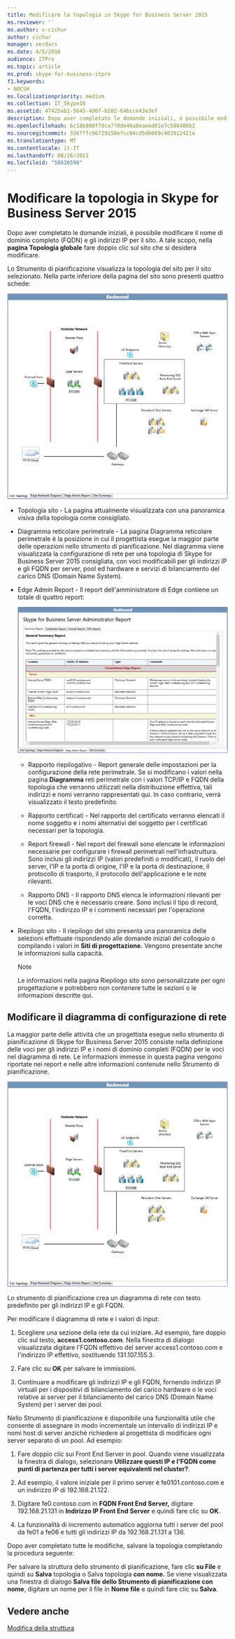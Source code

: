 ```yaml
---
title: Modificare la topologia in Skype for Business Server 2015
ms.reviewer: ''
ms.author: v-cichur
author: cichur
manager: serdars
ms.date: 4/5/2016
audience: ITPro
ms.topic: article
ms.prod: skype-for-business-itpro
f1.keywords:
- NOCSH
ms.localizationpriority: medium
ms.collection: IT_Skype16
ms.assetid: 47425ab1-5645-4d6f-b202-64bcce43e3ef
description: Dopo aver completato le domande iniziali, è possibile modificare il nome di dominio completo (FQDN) e gli indirizzi IP per il sito. A tale scopo, nella pagina Topologia globale fare doppio clic sul sito che si desidera modificare.
ms.openlocfilehash: 6c18b980f7dca770de46a8eaeed01e7c508486b2
ms.sourcegitcommit: 556fffc96729150efcc04cd5d6069c402012421e
ms.translationtype: MT
ms.contentlocale: it-IT
ms.lasthandoff: 08/26/2021
ms.locfileid: "58626598"
---
```

# <a name="edit-the-topology-in-skype-for-business-server-2015"></a>Modificare la topologia in Skype for Business Server 2015

Dopo aver completato le domande iniziali, è possibile modificare il nome di dominio completo (FQDN) e gli indirizzi IP per il sito. A tale scopo, nella **pagina Topologia globale** fare doppio clic sul sito che si desidera modificare.

Lo Strumento di pianificazione visualizza la topologia del sito per il sito selezionato. Nella parte inferiore della pagina del sito sono presenti quattro schede:

![Topologia del sito dello strumento di pianificazione](../../media/Planning_Tool_Site_Topology.png)

- Topologia sito - La pagina attualmente visualizzata con una panoramica visiva della topologia come consigliato.

- Diagramma reticolare perimetrale - La pagina Diagramma reticolare perimetrale è la posizione in cui il progettista esegue la maggior parte delle operazioni nello strumento di pianificazione. Nel diagramma viene visualizzata la configurazione di rete per una topologia di Skype for Business Server 2015 consigliata, con voci modificabili per gli indirizzi IP e gli FQDN per server, pool ed hardware e servizi di bilanciamento del carico DNS (Domain Name System).

- Edge Admin Report - Il report dell'amministratore di Edge contiene un totale di quattro report:

     ![Pagina Report amministratore Edge](../../media/Planning_Tool_Summary_Report.png)

  - Rapporto riepilogativo - Report generale delle impostazioni per la configurazione della rete perimetrale. Se si modificano i valori nella pagina **Diagramma** reti perimetrale con i valori TCP/IP e FQDN della topologia che verranno utilizzati nella distribuzione effettiva, tali indirizzi e nomi verranno rappresentati qui. In caso contrario, verrà visualizzato il testo predefinito.

  - Rapporto certificati - Nel rapporto del certificato verranno elencati il nome soggetto e i nomi alternativi del soggetto per i certificati necessari per la topologia.

  - Report firewall - Nel report del firewall sono elencate le informazioni necessarie per configurare i firewall perimetrali nell'infrastruttura. Sono inclusi gli indirizzi IP (valori predefiniti o modificati), il ruolo del server, l'IP e la porta di origine, l'IP e la porta di destinazione, il protocollo di trasporto, il protocollo dell'applicazione e le note rilevanti.

  - Rapporto DNS - Il rapporto DNS elenca le informazioni rilevanti per le voci DNS che è necessario creare. Sono inclusi il tipo di record, l'FQDN, l'indirizzo IP e i commenti necessari per l'operazione corretta.

- Riepilogo sito - Il riepilogo del sito presenta una panoramica delle selezioni effettuate rispondendo alle domande iniziali del colloquio o compilando i valori in **Siti di progettazione.** Vengono presentate anche le informazioni sulla capacità.

    > [!NOTE]
    > Le informazioni nella pagina Riepilogo sito sono personalizzate per ogni progettazione e potrebbero non contenere tutte le sezioni o le informazioni descritte qui.

## <a name="edit-the-network-configuration-diagram"></a>Modificare il diagramma di configurazione di rete
<a name="Edit_Network_diagram"> </a>

La maggior parte delle attività che un progettista esegue nello strumento di pianificazione di Skype for Business Server 2015 consiste nella definizione delle voci per gli indirizzi IP e i nomi di dominio completi (FQDN) per le voci nel diagramma di rete. Le informazioni immesse in questa pagina vengono riportate nei report e nelle altre informazioni contenute nello Strumento di pianificazione.

![Diagramma di rete dello strumento di pianificazione](../../media/Planning_Tool_Network_Diagram.png)

Lo strumento di pianificazione crea un diagramma di rete con testo predefinito per gli indirizzi IP e gli FQDN.

Per modificare il diagramma di rete e i valori di input:

1. Scegliere una sezione della rete da cui iniziare. Ad esempio, fare doppio clic sul testo, **access1.contoso.com**. Nella finestra di dialogo visualizzata digitare l'FQDN effettivo del server access1.contoso.com e l'indirizzo IP effettivo, sostituendo 131.107.155.3.

2. Fare clic su **OK** per salvare le immissioni.

3. Continuare a modificare gli indirizzi IP e gli FQDN, fornendo indirizzi IP virtuali per i dispositivi di bilanciamento del carico hardware o le voci relative ai server per il bilanciamento del carico DNS (Domain Name System) per i server dei pool.

Nello Strumento di pianificazione è disponibile una funzionalità utile che consente di assegnare in modo incrementale un intervallo di indirizzi IP e nomi host di server anziché richiedere al progettista di modificare ogni server separato di un pool. Ad esempio:

1. Fare doppio clic sui Front End Server in pool. Quando viene visualizzata la finestra di dialogo, selezionare **Utilizzare questi IP e l'FQDN come punti di partenza per tutti i server equivalenti nel cluster?**.

2. Ad esempio, il valore iniziale per il primo server è fe0101.contoso.com e un indirizzo IP di 192.168.21.122.

3. Digitare fe0.contoso.com in **FQDN Front End Server,** digitare 192.168.21.131 in **Indirizzo IP Front End Server** e quindi fare clic su **OK**.

4. La funzionalità di incremento automatico aggiorna tutti i server del pool da fe01 a fe06 e tutti gli indirizzi IP da 192.168.21.131 a 136.

Dopo aver completato tutte le modifiche, salvare la topologia completando la procedura seguente:

Per salvare la struttura dello strumento di pianificazione, fare clic **su File** e quindi su **Salva** topologia o Salva topologia **con nome.** Se viene visualizzata una finestra di dialogo **Salva file dello Strumento di pianificazione con nome**, digitare un nome per il file in **Nome file** e quindi fare clic su **Salva**.

## <a name="see-also"></a>Vedere anche
<a name="Edit_Network_diagram"> </a>

[Modifica della struttura](/previous-versions/office/lync-server-2013/lync-server-2013-editing-the-design)